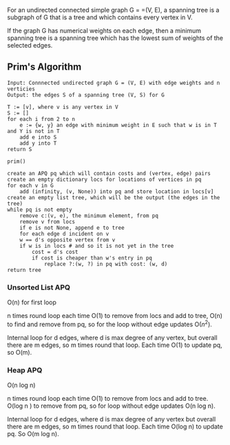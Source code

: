 
For an undirected connected simple graph G = =(V, E), a spanning tree is a subgraph of G that is a tree and which contains every vertex in V.

If the graph G has numerical weights on each edge, then a minimum spanning tree is a spanning tree which has the lowest sum of weights of the selected edges.

## Prim's Algorithm

```
Input: Connnected undirected graph G = (V, E) with edge weights and n verticies
Output: the edges S of a spanning tree (V, S) for G

T := [v], where v is any vertex in V
S := []
for each i from 2 to n
	e := {w, y} an edge with minimum weight in E such that w is in T and Y is not in T
	add e into S
	add y into T
return S
```

```
prim()

create an APQ pq which will contain costs and (vertex, edge) pairs
create an empty dictionary locs for locations of vertices in pq
for each v in G
	add (infinity, (v, None)) into pq and store location in locs[v]
create an empty list tree, which will be the output (the edges in the tree)
while pq is not empty
	remove c:(v, e), the minimum element, from pq
	remove v from locs
	if e is not None, append e to tree
	for each edge d incident on v
	w == d's opposite vertex from v
	if w is in locs # and so it is not yet in the tree
		cost = d's cost
		if cost is cheaper than w's entry in pq
			replace ?:(w, ?) in pq with cost: (w, d)
return tree
```

### Unsorted List APQ

O(n) for first loop

n times round loop each time O(1) to remove from locs and add to tree, O(n) to find and remove from pq, so for the loop without edge updates O($n^2$).

Internal loop for d edges, where d is max degree of any vertex, but overall there are m edges, so m times round that loop. Each time O(1) to update pq, so O(m).

### Heap APQ

O(n log n)

n times round loop each time O(1) to remove from locs and add to tree. O(log n ) to remove from pq, so for loop without edge updates O(n log n).

Internal loop for d edges, where d is max degree of any vertex but overall there are m edges, so m times round that loop. Each time O(log n) to update pq. So O(m log n).
